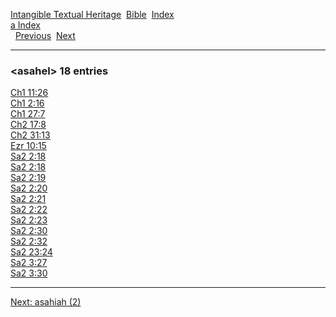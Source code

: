 [Intangible Textual Heritage](../../index)  [Bible](../index) 
[Index](index)   
[a Index](_a_)  
  [Previous](c00752)  [Next](c00754) 

------------------------------------------------------------------------

### &lt;asahel&gt; 18 entries

[Ch1 11:26](../kjv/ch1011.htm#026)  
[Ch1 2:16](../kjv/ch1002.htm#016)  
[Ch1 27:7](../kjv/ch1027.htm#007)  
[Ch2 17:8](../kjv/ch2017.htm#008)  
[Ch2 31:13](../kjv/ch2031.htm#013)  
[Ezr 10:15](../kjv/ezr010.htm#015)  
[Sa2 2:18](../kjv/sa2002.htm#018)  
[Sa2 2:18](../kjv/sa2002.htm#018)  
[Sa2 2:19](../kjv/sa2002.htm#019)  
[Sa2 2:20](../kjv/sa2002.htm#020)  
[Sa2 2:21](../kjv/sa2002.htm#021)  
[Sa2 2:22](../kjv/sa2002.htm#022)  
[Sa2 2:23](../kjv/sa2002.htm#023)  
[Sa2 2:30](../kjv/sa2002.htm#030)  
[Sa2 2:32](../kjv/sa2002.htm#032)  
[Sa2 23:24](../kjv/sa2023.htm#024)  
[Sa2 3:27](../kjv/sa2003.htm#027)  
[Sa2 3:30](../kjv/sa2003.htm#030)  

------------------------------------------------------------------------

[Next: asahiah (2)](c00754)
